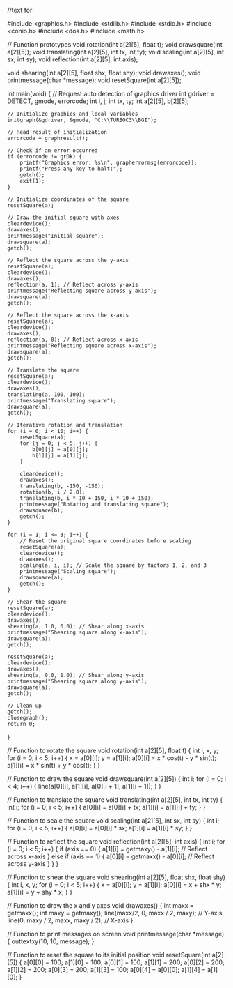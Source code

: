 //text for 

#include <graphics.h>
#include <stdlib.h>
#include <stdio.h>
#include <conio.h>
#include <dos.h>
#include <math.h>

// Function prototypes
void rotation(int a[2][5], float t);
void drawsquare(int a[2][5]);
void translating(int a[2][5], int tx, int ty);
void scaling(int a[2][5], int sx, int sy);
void reflection(int a[2][5], int axis);

void shearing(int a[2][5], float shx, float shy);
void drawaxes();
void printmessage(char *message);
void resetSquare(int a[2][5]);

int main(void) {
    // Request auto detection of graphics driver
    int gdriver = DETECT, gmode, errorcode;
    int i, j;
    int tx, ty;
    int a[2][5], b[2][5];

    // Initialize graphics and local variables
    initgraph(&gdriver, &gmode, "C:\\TURBOC3\\BGI");

    // Read result of initialization
    errorcode = graphresult();

    // Check if an error occurred
    if (errorcode != grOk) {
        printf("Graphics error: %s\n", grapherrormsg(errorcode));
        printf("Press any key to halt:");
        getch();
        exit(1);
    }

    // Initialize coordinates of the square
    resetSquare(a);

    // Draw the initial square with axes
    cleardevice();
    drawaxes();
    printmessage("Initial square");
    drawsquare(a);
    getch();

    // Reflect the square across the y-axis
    resetSquare(a);
    cleardevice();
    drawaxes();
    reflection(a, 1); // Reflect across y-axis
    printmessage("Reflecting square across y-axis");
    drawsquare(a);
    getch();

    // Reflect the square across the x-axis
    resetSquare(a);
    cleardevice();
    drawaxes();
    reflection(a, 0); // Reflect across x-axis
    printmessage("Reflecting square across x-axis");
    drawsquare(a);
    getch();

    // Translate the square
    resetSquare(a);
    cleardevice();
    drawaxes();
    translating(a, 100, 100);
    printmessage("Translating square");
    drawsquare(a);
    getch();

    // Iterative rotation and translation
    for (i = 0; i < 10; i++) {
        resetSquare(a);
        for (j = 0; j < 5; j++) {
            b[0][j] = a[0][j];
            b[1][j] = a[1][j];
        }

        cleardevice();
        drawaxes();
        translating(b, -150, -150);
        rotation(b, i / 2.0);
        translating(b, i * 10 + 150, i * 10 + 150);
        printmessage("Rotating and translating square");
        drawsquare(b);
        getch();
    }

    for (i = 1; i <= 3; i++) {
        // Reset the original square coordinates before scaling
        resetSquare(a);
        cleardevice();
        drawaxes();
        scaling(a, i, i); // Scale the square by factors 1, 2, and 3
        printmessage("Scaling square");
        drawsquare(a);
        getch();
    }

    // Shear the square
    resetSquare(a);
    cleardevice();
    drawaxes();
    shearing(a, 1.0, 0.0); // Shear along x-axis
    printmessage("Shearing square along x-axis");
    drawsquare(a);
    getch();

    resetSquare(a);
    cleardevice();
    drawaxes();
    shearing(a, 0.0, 1.0); // Shear along y-axis
    printmessage("Shearing square along y-axis");
    drawsquare(a);
    getch();

    // Clean up
    getch();
    closegraph();
    return 0;
}

// Function to rotate the square
void rotation(int a[2][5], float t) {
    int i, x, y;
    for (i = 0; i < 5; i++) {
        x = a[0][i];
        y = a[1][i];
        a[0][i] = x * cos(t) - y * sin(t);
        a[1][i] = x * sin(t) + y * cos(t);
    }
}

// Function to draw the square
void drawsquare(int a[2][5]) {
    int i;
    for (i = 0; i < 4; i++) {
        line(a[0][i], a[1][i], a[0][i + 1], a[1][i + 1]);
    }
}

// Function to translate the square
void translating(int a[2][5], int tx, int ty) {
    int i;
    for (i = 0; i < 5; i++) {
        a[0][i] = a[0][i] + tx;
        a[1][i] = a[1][i] + ty;
    }
}

// Function to scale the square
void scaling(int a[2][5], int sx, int sy) {
    int i;
    for (i = 0; i < 5; i++) {
        a[0][i] = a[0][i] * sx;
        a[1][i] = a[1][i] * sy;
    }
}

// Function to reflect the square
void reflection(int a[2][5], int axis) {
    int i;
    for (i = 0; i < 5; i++) {
        if (axis == 0) {
            a[1][i] = getmaxy() - a[1][i]; // Reflect across x-axis
        } else if (axis == 1) {
            a[0][i] = getmaxx() - a[0][i]; // Reflect across y-axis
        }
    }
}

// Function to shear the square
void shearing(int a[2][5], float shx, float shy) {
    int i, x, y;
    for (i = 0; i < 5; i++) {
        x = a[0][i];
        y = a[1][i];
        a[0][i] = x + shx * y;
        a[1][i] = y + shy * x;
    }
}

// Function to draw the x and y axes
void drawaxes() {
    int maxx = getmaxx();
    int maxy = getmaxy();
    line(maxx/2, 0, maxx / 2, maxy); // Y-axis
    line(0, maxy / 2, maxx, maxy / 2); // X-axis
}

// Function to print messages on screen
void printmessage(char *message) {
    outtextxy(10, 10, message);
}

// Function to reset the square to its initial position
void resetSquare(int a[2][5]) {
    a[0][0] = 100;
    a[1][0] = 100;
    a[0][1] = 100;
    a[1][1] = 200;
    a[0][2] = 200;
    a[1][2] = 200;
    a[0][3] = 200;
    a[1][3] = 100;
    a[0][4] = a[0][0];
    a[1][4] = a[1][0];
}
